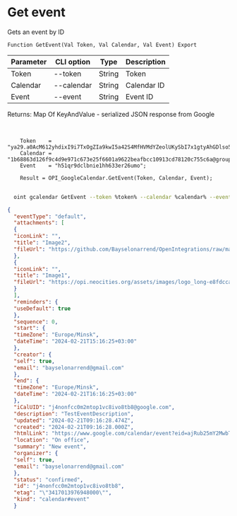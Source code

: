﻿---
sidebar_position: 3
---

# Get event
 Gets an event by ID



`Function GetEvent(Val Token, Val Calendar, Val Event) Export`

  | Parameter | CLI option | Type | Description |
  |-|-|-|-|
  | Token | --token | String | Token |
  | Calendar | --calendar | String | Calendar ID |
  | Event | --event | String | Event ID |

  
  Returns:  Map Of KeyAndValue - serialized JSON response from Google

<br/>




```bsl title="Code example"
    Token    = "ya29.a0AcM612yhdixI9i7TxOgZIa9kwI5a42S4MfHVMdYZeolUKySbI7x1gtyAhGDlso57x7N6WNRpp9BZX0N3MQOcZEdR6lDciUHI4nof3u9xi...";
    Calendar = "1b68863d126f9c4d9e971c673e25f6601a9622beafbcc10913cd78120c755c6a@group.calendar.google.com";
    Event    = "h51qr9dclbnie1hh633er26umo";

    Result = OPI_GoogleCalendar.GetEvent(Token, Calendar, Event);
```



```sh title="CLI command example"
    
  oint gcalendar GetEvent --token %token% --calendar %calendar% --event %event%

```

```json title="Result"
{
  "eventType": "default",
  "attachments": [
  {
  "iconLink": "",
  "title": "Image2",
  "fileUrl": "https://github.com/Bayselonarrend/OpenIntegrations/raw/main/Media/logo.png?v1"
  },
  {
  "iconLink": "",
  "title": "Image1",
  "fileUrl": "https://opi.neocities.org/assets/images/logo_long-e8fdcca6ff8b32e679ea49a1ccdd3eac.png"
  }
  ],
  "reminders": {
  "useDefault": true
  },
  "sequence": 0,
  "start": {
  "timeZone": "Europe/Minsk",
  "dateTime": "2024-02-21T15:16:25+03:00"
  },
  "creator": {
  "self": true,
  "email": "bayselonarrend@gmail.com"
  },
  "end": {
  "timeZone": "Europe/Minsk",
  "dateTime": "2024-02-21T16:16:25+03:00"
  },
  "iCalUID": "j4nonfcc0m2mtop1vc8ivo8tb8@google.com",
  "description": "TestEventDescription",
  "updated": "2024-02-21T09:16:28.474Z",
  "created": "2024-02-21T09:16:28.000Z",
  "htmlLink": "https://www.google.com/calendar/event?eid=ajRub25mY2MwbTJtdG9wMXZjOGl2bzh0YjggYmF5c2Vsb25hcnJlbmRAbQ",
  "location": "On office",
  "summary": "New event",
  "organizer": {
  "self": true,
  "email": "bayselonarrend@gmail.com"
  },
  "status": "confirmed",
  "id": "j4nonfcc0m2mtop1vc8ivo8tb8",
  "etag": "\"3417013976948000\"",
  "kind": "calendar#event"
  }
```
